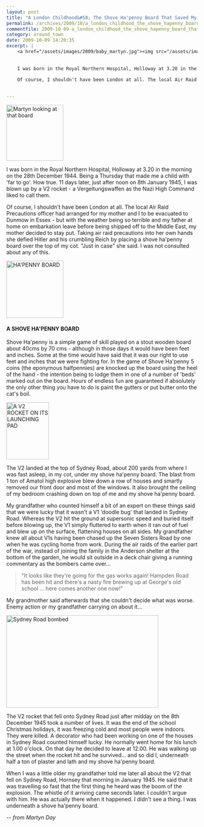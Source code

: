 ```yaml
---
layout: post
title: "A London Childhood&#58; The Shove Ha'penny Board That Saved My Life"
permalink: /archives/2009/10/a_london_childhood_the_shove_hapenny_board_that_sa.html
commentfile: 2009-10-09-a_london_childhood_the_shove_hapenny_board_that_sa
category: around_town
date: 2009-10-09 14:20:35
excerpt: |
    <a href="/assets/images/2009/baby_martyn.jpg"><img src="/assets/images/2009/baby_martyn-thumb.jpg" width="150" height="147" alt="Martyn looking at that board" class="photo right" /></a>
    
    
    I was born in the Royal Northern Hospital, Holloway at 3.20 in the morning on the 28th December 1944. Being a Thursday that made me a child with 'far to go'. How true. 11 days later, just after noon on 8th January 1945, I was blown up by a V2 rocket - a Vergeltungswaffen  as the Nazi High Command liked to call them.
    
    Of course, I shouldn't have been London at all. The local Air Raid Precautions officer had arranged for my mother and I to be evacuated to Dunmow in Essex - but with the weather being so terrible and my father at home on embarkation leave before being shipped off to the Middle East, my mother decided to stay put. Taking air raid precautions into her own hands she defied Hitler and his crumbling Reich by placing a shove ha'penny board over the top of my cot. "Just in case" she said. I was not consulted about any of this.
    

---
```


<a href="/assets/images/2009/baby_martyn.jpg"><img src="/assets/images/2009/baby_martyn-thumb.jpg" width="150" height="147" alt="Martyn looking at that board" class="photo right" /></a>

I was born in the Royal Northern Hospital, Holloway at 3.20 in the morning on the 28th December 1944. Being a Thursday that made me a child with 'far to go'. How true. 11 days later, just after noon on 8th January 1945, I was blown up by a V2 rocket - a Vergeltungswaffen as the Nazi High Command liked to call them.

Of course, I shouldn't have been London at all. The local Air Raid Precautions officer had arranged for my mother and I to be evacuated to Dunmow in Essex - but with the weather being so terrible and my father at home on embarkation leave before being shipped off to the Middle East, my mother decided to stay put. Taking air raid precautions into her own hands she defied Hitler and his crumbling Reich by placing a shove ha'penny board over the top of my cot. "Just in case" she said. I was not consulted about any of this.

<div markdown="1" class="box">
<a href="/assets/images/2009/ha-penny.jpg"><img src="/assets/images/2009/ha-penny-thumb.jpg" width="150" height="150" alt="HA'PENNY BOARD" class="left" /></a>

#### A SHOVE HA'PENNY BOARD

Shove Ha'penny is a simple game of skill played on a stout wooden board about 40cms by 70 cms - although in those days it would have been feet and inches. Some at the time would have said that it was our right to use feet and inches that we were fighting for. In the game of Shove Ha'penny 5 coins (the eponymous halfpennies) are knocked up the board using the heel of the hand - the intention being to lodge them in one of a number of 'beds' marked out on the board. Hours of endless fun are guaranteed if absolutely the only other thing you have to do is paint the gutters or put butter onto the cat's boil.

</div>
<a href="/assets/images/2009/v2_rocket.jpg"><img src="/assets/images/2009/v2_rocket-thumb.jpg" width="112" height="150" alt="A V2 ROCKET ON ITS LAUNCHING PAD" class="photo right" /></a>

The V2 landed at the top of Sydney Road, about 200 yards from where I was fast asleep, in my cot, under my shove ha'penny board. The blast from 1 ton of Amatol high explosive blew down a row of houses and smartly removed our front door and most of the windows. It also brought the ceiling of my bedroom crashing down on top of me and my shove ha'penny board.

My grandfather who counted himself a bit of an expert on these things said that we were lucky that it wasn't a V1 'doodle bug' that landed in Sydney Road. Whereas the V2 hit the ground at supersonic speed and buried itself before blowing up, the V1 simply fluttered to earth when it ran out of fuel and blew up on the surface, flattening houses on all sides. My grandfather knew all about V1s having been chased up the Seven Sisters Road by one when he was cycling home from work. During the air raids of the earlier part of the war, instead of joining the family in the Anderson shelter at the bottom of the garden, he would sit outside in a deck chair giving a running commentary as the bombers came over...

> "It looks like they're going for the gas works again! Hampden Road has been hit and there's a nasty fire brewing up at George's old school ... here comes another one now!"

My grandmother said afterwards that she couldn't decide what was worse. Enemy action or my grandfather carrying on about it...

<a href="/assets/images/2009/Sydney_Road_bombed.jpg"><img alt="Sydney Road bombed" src="/assets/images/2009/Sydney_Road_bombed-thumb.jpg" width="400" height="243" class="photo center" /></a>

The V2 rocket that fell onto Sydney Road just after midday on the 8th December 1945 took a number of lives. It was the end of the school Christmas holidays, it was freezing cold and most people were indoors. They were killed. A decorator who had been working on one of the houses in Sydney Road counted himself lucky. He normally went home for his lunch at 1.00 o'clock. On that day he decided to leave at 12.00. He was walking up the street when the rocket hit and he survived... and so did I, underneath half a ton of plaster and lath and my shove ha'penny board.

When I was a little older my grandfather told me later all about the V2 that fell on Sydney Road, Hornsey that morning in January 1945. He said that it was travelling so fast that the first thing he heard was the boom of the explosion. The whistle of it arriving came seconds later. I couldn't argue with him. He was actually there when it happened. I didn't see a thing. I was underneath a shove ha'penny board.

<cite>-- from Martyn Day</cite>
